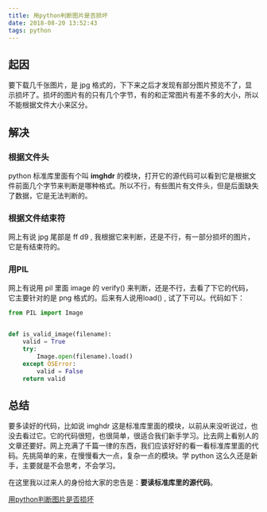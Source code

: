 ```yaml
---
title: 用python判断图片是否损坏
date: 2018-08-20 13:52:43
tags: python
---
```


## 起因

要下载几千张图片，是 jpg 格式的，下下来之后才发现有部分图片预览不了，显示损坏了。损坏的图片有的只有几个字节，有的和正常图片有差不多的大小，所以不能根据文件大小来区分。

<!--more-->
## 解决

### 根据文件头

python 标准库里面有个叫 **imghdr** 的模块，打开它的源代码可以看到它是根据文件前面几个字节来判断是哪种格式。所以不行，有些图片有文件头，但是后面缺失了数据，它是无法判断的。

### 根据文件结束符

网上有说 jpg 尾部是 ff d9 , 我根据它来判断，还是不行，有一部分损坏的图片，它是有结束符的。

### 用PIL

网上有说用 pil 里面 image 的 verify() 来判断，还是不行，去看了下它的代码，它主要针对的是 png 格式的。后来有人说用load() , 试了下可以。代码如下：

```python
from PIL import Image


def is_valid_image(filename):
    valid = True
    try:
        Image.open(filename).load()
    except OSError:
        valid = False
    return valid

```

## 总结

要多读好的代码，比如说 imghdr 这是标准库里面的模块，以前从来没听说过，也没去看过它。它的代码很短，也很简单，很适合我们新手学习。比去网上看别人的文章还要好。网上充满了千篇一律的东西，我们应该好好的看一看标准库里面的代码。先挑简单的来，在慢慢看大一点，复杂一点的模块。学 python 这么久还是新手，主要就是不会思考，不会学习。

在这里我以过来人的身份给大家的忠告是：**要读标准库里的源代码**。

[用python判断图片是否损坏](http://www.dust8.com/2017/04/22/python-broken-image/)